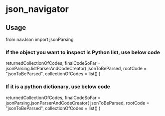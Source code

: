 # json_navigator




## Usage

from navJson import jsonParsing

### If the object you want to inspect is Python list, use below code
returnedCollectionOfCodes, finalCodeSoFar = jsonParsing.listParserAndCodeCreator( jsonToBeParsed, rootCode = "jsonToBeParsed", collectionOfCodes = list() )

### If it is a python dictionary, use below code

returnedCollectionOfCodes, finalCodeSoFar = jsonParsing.jsonParserAndCodeCreator( jsonToBeParsed, rootCode = "jsonToBeParsed", collectionOfCodes = list() )











